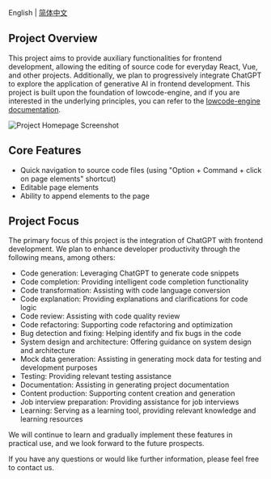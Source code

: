 
English | [简体中文](./README-zh_CN.md)
## Project Overview
This project aims to provide auxiliary functionalities for frontend development, allowing the editing of source code for everyday React, Vue, and other projects. Additionally, we plan to progressively integrate ChatGPT to explore the application of generative AI in frontend development. This project is built upon the foundation of lowcode-engine, and if you are interested in the underlying principles, you can refer to the [lowcode-engine documentation](<lowcode-engine documentation link>).

![Project Homepage Screenshot](https://raw.githubusercontent.com/sparrow-js/firefly/main/docs/home.png)

## Core Features
- Quick navigation to source code files (using "Option + Command + click on page elements" shortcut)
- Editable page elements
- Ability to append elements to the page

## Project Focus
The primary focus of this project is the integration of ChatGPT with frontend development. We plan to enhance developer productivity through the following means, among others:
- Code generation: Leveraging ChatGPT to generate code snippets
- Code completion: Providing intelligent code completion functionality
- Code transformation: Assisting with code language conversion
- Code explanation: Providing explanations and clarifications for code logic
- Code review: Assisting with code quality review
- Code refactoring: Supporting code refactoring and optimization
- Bug detection and fixing: Helping identify and fix bugs in the code
- System design and architecture: Offering guidance on system design and architecture
- Mock data generation: Assisting in generating mock data for testing and development purposes
- Testing: Providing relevant testing assistance
- Documentation: Assisting in generating project documentation
- Content production: Supporting content creation and generation
- Job interview preparation: Providing assistance for job interviews
- Learning: Serving as a learning tool, providing relevant knowledge and learning resources

We will continue to learn and gradually implement these features in practical use, and we look forward to the future prospects.

If you have any questions or would like further information, please feel free to contact us.
